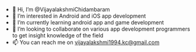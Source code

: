 - 👋 Hi, I’m @VijayalakshmiChidambaram
- 👀 I’m interested in Android and iOS app development
- 🌱 I’m currently learning android app and game development
- 💞️ I’m looking to collaborate on various app development programmers to get insight knowledge of the field
- 📫 You can reach me on vijayalakshmi1994.kc@gmail.com

<!---
VijayalakshmiChidambaram/VijayalakshmiChidambaram is a ✨ special ✨ repository because its `README.md` (this file) appears on your GitHub profile.
You can click the Preview link to take a look at your changes.
--->
